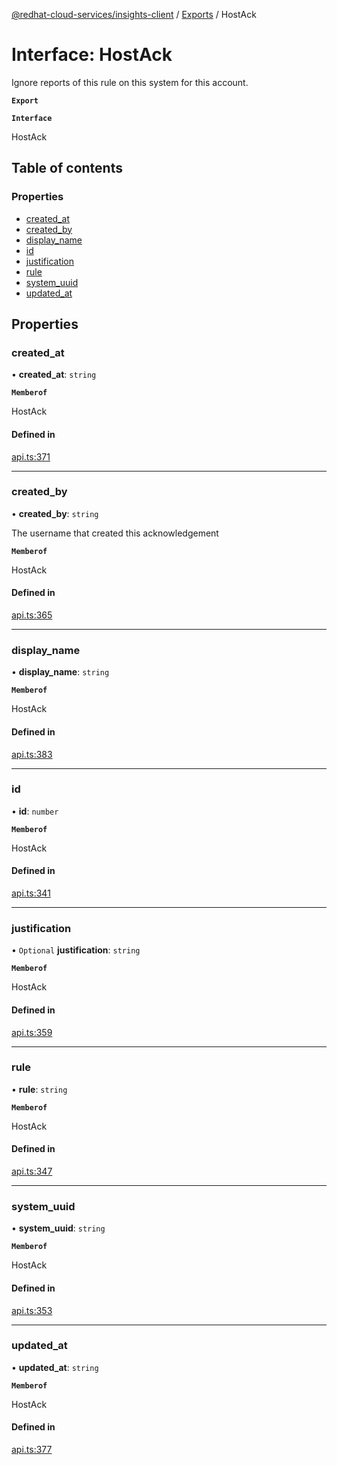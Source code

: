[@redhat-cloud-services/insights-client](../README.md) / [Exports](../modules.md) / HostAck

# Interface: HostAck

Ignore reports of this rule on this system for this account.

**`Export`**

**`Interface`**

HostAck

## Table of contents

### Properties

- [created\_at](HostAck.md#created_at)
- [created\_by](HostAck.md#created_by)
- [display\_name](HostAck.md#display_name)
- [id](HostAck.md#id)
- [justification](HostAck.md#justification)
- [rule](HostAck.md#rule)
- [system\_uuid](HostAck.md#system_uuid)
- [updated\_at](HostAck.md#updated_at)

## Properties

### created\_at

• **created\_at**: `string`

**`Memberof`**

HostAck

#### Defined in

[api.ts:371](https://github.com/mkholjuraev/javascript-clients/blob/master/packages/insights/api.ts#L371)

___

### created\_by

• **created\_by**: `string`

The username that created this acknowledgement

**`Memberof`**

HostAck

#### Defined in

[api.ts:365](https://github.com/mkholjuraev/javascript-clients/blob/master/packages/insights/api.ts#L365)

___

### display\_name

• **display\_name**: `string`

**`Memberof`**

HostAck

#### Defined in

[api.ts:383](https://github.com/mkholjuraev/javascript-clients/blob/master/packages/insights/api.ts#L383)

___

### id

• **id**: `number`

**`Memberof`**

HostAck

#### Defined in

[api.ts:341](https://github.com/mkholjuraev/javascript-clients/blob/master/packages/insights/api.ts#L341)

___

### justification

• `Optional` **justification**: `string`

**`Memberof`**

HostAck

#### Defined in

[api.ts:359](https://github.com/mkholjuraev/javascript-clients/blob/master/packages/insights/api.ts#L359)

___

### rule

• **rule**: `string`

**`Memberof`**

HostAck

#### Defined in

[api.ts:347](https://github.com/mkholjuraev/javascript-clients/blob/master/packages/insights/api.ts#L347)

___

### system\_uuid

• **system\_uuid**: `string`

**`Memberof`**

HostAck

#### Defined in

[api.ts:353](https://github.com/mkholjuraev/javascript-clients/blob/master/packages/insights/api.ts#L353)

___

### updated\_at

• **updated\_at**: `string`

**`Memberof`**

HostAck

#### Defined in

[api.ts:377](https://github.com/mkholjuraev/javascript-clients/blob/master/packages/insights/api.ts#L377)
